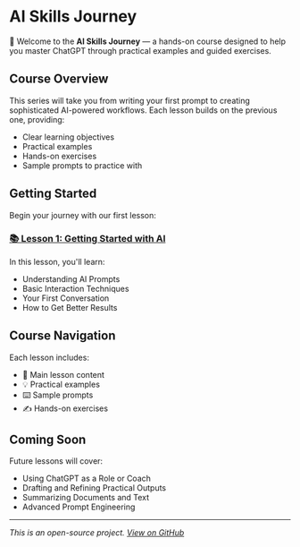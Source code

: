 # AI Skills Journey

👋 Welcome to the **AI Skills Journey** — a hands-on course designed to help you master ChatGPT through practical examples and guided exercises.

## Course Overview

This series will take you from writing your first prompt to creating sophisticated AI-powered workflows. Each lesson builds on the previous one, providing:
- Clear learning objectives
- Practical examples
- Hands-on exercises
- Sample prompts to practice with

## Getting Started

Begin your journey with our first lesson:

### [📚 Lesson 1: Getting Started with AI](docs/01-getting-started/README.md)

In this lesson, you'll learn:
- Understanding AI Prompts
- Basic Interaction Techniques
- Your First Conversation
- How to Get Better Results

## Course Navigation

Each lesson includes:
- 📖 Main lesson content
- 💡 Practical examples
- ⌨️ Sample prompts
- ✍️ Hands-on exercises

## Coming Soon

Future lessons will cover:
- Using ChatGPT as a Role or Coach
- Drafting and Refining Practical Outputs
- Summarizing Documents and Text
- Advanced Prompt Engineering

---
*This is an open-source project. [View on GitHub](https://github.com/jklutka/ai-upskilling-series)*